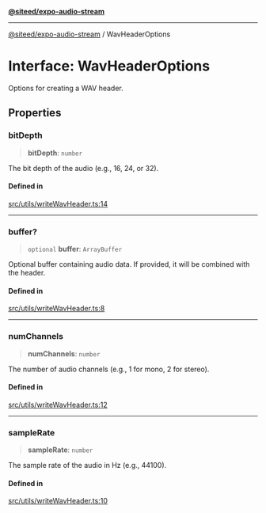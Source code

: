 [**@siteed/expo-audio-stream**](../README.md)

***

[@siteed/expo-audio-stream](../README.md) / WavHeaderOptions

# Interface: WavHeaderOptions

Options for creating a WAV header.

## Properties

### bitDepth

> **bitDepth**: `number`

The bit depth of the audio (e.g., 16, 24, or 32).

#### Defined in

[src/utils/writeWavHeader.ts:14](https://github.com/deeeed/expo-audio-stream/blob/4373374589d9901f0064efa714398749411f46d7/packages/expo-audio-stream/src/utils/writeWavHeader.ts#L14)

***

### buffer?

> `optional` **buffer**: `ArrayBuffer`

Optional buffer containing audio data. If provided, it will be combined with the header.

#### Defined in

[src/utils/writeWavHeader.ts:8](https://github.com/deeeed/expo-audio-stream/blob/4373374589d9901f0064efa714398749411f46d7/packages/expo-audio-stream/src/utils/writeWavHeader.ts#L8)

***

### numChannels

> **numChannels**: `number`

The number of audio channels (e.g., 1 for mono, 2 for stereo).

#### Defined in

[src/utils/writeWavHeader.ts:12](https://github.com/deeeed/expo-audio-stream/blob/4373374589d9901f0064efa714398749411f46d7/packages/expo-audio-stream/src/utils/writeWavHeader.ts#L12)

***

### sampleRate

> **sampleRate**: `number`

The sample rate of the audio in Hz (e.g., 44100).

#### Defined in

[src/utils/writeWavHeader.ts:10](https://github.com/deeeed/expo-audio-stream/blob/4373374589d9901f0064efa714398749411f46d7/packages/expo-audio-stream/src/utils/writeWavHeader.ts#L10)
